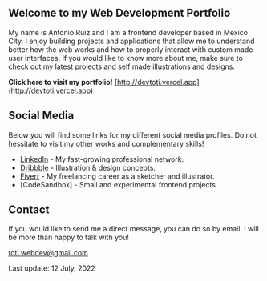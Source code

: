 
## Welcome to my Web Development Portfolio

My name is Antonio Ruiz and I am a frontend developer based in Mexico City. I enjoy building projects and applications that allow me to understand better how the web works and how to properly interact with custom made user interfaces. 
If you would like to know more about me, make sure to check out my latest projects and self made illustrations and designs.

**Click here to visit my portfolio!** [http://devtoti.vercel.app](http://devtoti.vercel.app)


## Social Media

Below you will find some links for my different social media profiles.
Do not hessitate to visit my other works and complementary skills!

- [LinkedIn](https://www.linkedin.com/in/devtoti/) - My fast-growing professional network. 
- [Dribbble](https://dribbble.com/totisketches) - Illustration & design concepts.
- [Fiverr](https://fiverr.com/totisketches) - My freelancing career as a sketcher and illustrator.
- [CodeSandbox] - Small and experimental frontend projects.


## Contact

If you would like to send me a direct message, you can do so by email. I will be more than happy to talk with you!

toti.webdev@gmail.com

Last update: 12 July, 2022
